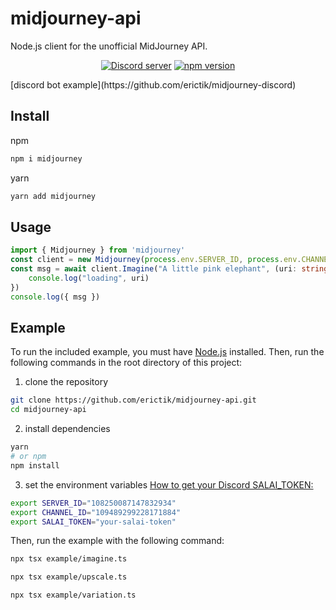 # midjourney-api

Node.js client for the unofficial MidJourney API.
<div align="center">
	<p>
		<a href="https://discord.gg/dP95gZ8z"><img src="https://img.shields.io/discord/1082500871478329374?color=5865F2&logo=discord&logoColor=white" alt="Discord server" /></a>
		<a href="https://www.npmjs.com/package/midjourney"><img src="https://img.shields.io/npm/v/midjourney-discord.svg?maxAge=3600" alt="npm version" /></a>
	</p>
</div>
[discord bot example](https://github.com/erictik/midjourney-discord)

## Install

npm

```bash
npm i midjourney
```

yarn

```bash
yarn add midjourney
```

## Usage

```typescript
import { Midjourney } from 'midjourney'
const client = new Midjourney(process.env.SERVER_ID, process.env.CHANNEL_ID, process.env.SALAI_TOKEN)
const msg = await client.Imagine("A little pink elephant", (uri: string) => {
    console.log("loading", uri)
})
console.log({ msg })
```

## Example

To run the included example, you must have [Node.js](https://nodejs.org/en/) installed. Then, run the following commands in the root directory of this project:

1. clone the repository

```bash
git clone https://github.com/erictik/midjourney-api.git
cd midjourney-api
```

2. install dependencies

```bash
yarn
# or npm
npm install
```

3. set the environment variables
   [How to get your Discord SALAI_TOKEN:](https://www.androidauthority.com/get-discord-token-3149920/)

```bash
export SERVER_ID="108250087147832934"
export CHANNEL_ID="109489299228171884"
export SALAI_TOKEN="your-salai-token"
```

Then, run the example with the following command:

```bash
npx tsx example/imagine.ts
```
```bash
npx tsx example/upscale.ts
```
```bash
npx tsx example/variation.ts
```